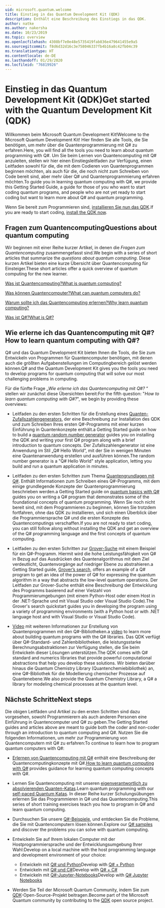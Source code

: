 ```yaml
---
uid: microsoft.quantum.welcome
title: Einstieg in das Quantum Development Kit (QDK)
description: Enthält eine Beschreibung des Einstiegs in das QDK.
author: natke
ms.author: nakersha
ms.date: 10/23/2019
ms.topic: overview
ms.openlocfilehash: 4308bf7e0e48e5735419fab836e479641455e9a5
ms.sourcegitcommit: f8d6d32d16c3e758046337fb4b16a8c42fb04c39
ms.translationtype: HT
ms.contentlocale: de-DE
ms.lasthandoff: 01/29/2020
ms.locfileid: "76819926"
---
```

# <a name="get-started-with-the-quantum-development-kit-qdk"></a><span data-ttu-id="23ab8-103">Einstieg in das Quantum Development Kit (QDK)</span><span class="sxs-lookup"><span data-stu-id="23ab8-103">Get started with the Quantum Development Kit (QDK)</span></span>

<span data-ttu-id="23ab8-104">Willkommen beim Microsoft Quantum Development Kit!</span><span class="sxs-lookup"><span data-stu-id="23ab8-104">Welcome to the Microsoft Quantum Development Kit!</span></span>  <span data-ttu-id="23ab8-105">Hier finden Sie alle Tools, die Sie benötigen, um mehr über die Quantenprogrammierung mit Q# zu erfahren.</span><span class="sxs-lookup"><span data-stu-id="23ab8-105">Here, you will find all the tools you need to learn about quantum programming with Q#.</span></span>  <span data-ttu-id="23ab8-106">Um Sie beim Lernen von Quantencomputing mit Q# anzuleiten, stellen wir hier einen Einstiegsleitfaden zur Verfügung, einen Leitfaden sowohl für die, die mit dem Codieren von Quantenprogrammen beginnen möchten, als auch für die, die noch nicht zum Schreiben von Code bereit sind, aber mehr über Q# und Quantenprogrammierung erfahren möchten.</span><span class="sxs-lookup"><span data-stu-id="23ab8-106">To guide you in learning quantum computing with Q#, we provide this Getting Started Guide, a guide for those of you who want to start coding quantum programs, and people who are not yet ready to start coding but want to learn more about Q# and quantum programming.</span></span> 

<span data-ttu-id="23ab8-107">Wenn Sie bereit zum Programmieren sind, [installieren Sie nun das QDK](xref:microsoft.quantum.install).</span><span class="sxs-lookup"><span data-stu-id="23ab8-107">If you are ready to start coding, [install the QDK now](xref:microsoft.quantum.install).</span></span>

## <a name="questions-about-quantum-computing"></a><span data-ttu-id="23ab8-108">Fragen zum Quantencomputing</span><span class="sxs-lookup"><span data-stu-id="23ab8-108">Questions about quantum computing</span></span>

<span data-ttu-id="23ab8-109">Wir beginnen mit einer Reihe kurzer Artikel, in denen die _Fragen zum Quantencomputing_ zusammengefasst sind.</span><span class="sxs-lookup"><span data-stu-id="23ab8-109">We begin with a series of short articles that summarize the _questions about quantum computing_.</span></span> <span data-ttu-id="23ab8-110">Diese kurzen Artikel bieten eine kurze Übersicht über Quantencomputing für Einsteiger.</span><span class="sxs-lookup"><span data-stu-id="23ab8-110">These short articles offer a quick overview of quantum computing for the new learner.</span></span>

[<span data-ttu-id="23ab8-111">Was ist Quantencomputing?</span><span class="sxs-lookup"><span data-stu-id="23ab8-111">What is quantum computing?</span></span>](xref:microsoft.quantum.overview.what)

[<span data-ttu-id="23ab8-112">Was können Quantencomputer?</span><span class="sxs-lookup"><span data-stu-id="23ab8-112">What can quantum computers do?</span></span>](xref:microsoft.quantum.overview.computers)

[<span data-ttu-id="23ab8-113">Warum sollte ich das Quantencomputing erlernen?</span><span class="sxs-lookup"><span data-stu-id="23ab8-113">Why learn quantum computing?</span></span>](xref:microsoft.quantum.overview.why)

[<span data-ttu-id="23ab8-114">Was ist Q#?</span><span class="sxs-lookup"><span data-stu-id="23ab8-114">What is Q#?</span></span>](xref:microsoft.quantum.overview.qsharp)

## <a name="how-to-learn-quantum-computing-with-q"></a><span data-ttu-id="23ab8-115">Wie erlerne ich das Quantencomputing mit Q#?</span><span class="sxs-lookup"><span data-stu-id="23ab8-115">How to learn quantum computing with Q#?</span></span>

<span data-ttu-id="23ab8-116">Q# und das Quantum Development Kit bieten Ihnen die Tools, die Sie zum Entwickeln von Programmen für Quantencomputer benötigen, mit denen auch die größten Aufgabenstellungen im Computingbereich gelöst werden können.</span><span class="sxs-lookup"><span data-stu-id="23ab8-116">Q# and the Quantum Development Kit gives you the tools you need to develop programs for quantum computing that will solve our most challenging problems in computing.</span></span>

<span data-ttu-id="23ab8-117">Für die fünfte Frage  „_Wie erlerne ich das Quantencomputing mit Q#?_ “ stellen wir zunächst diese Übersichten bereit:</span><span class="sxs-lookup"><span data-stu-id="23ab8-117">For the fifth question:  "_How to learn quantum computing with Q#?_", we begin by providing these overviews:</span></span>

* <span data-ttu-id="23ab8-118">Leitfaden zu den ersten Schritten für die Erstellung eines [Quanten-Zufallszahlengenerators](xref:microsoft.quantum.quickstarts.qrng), der eine Beschreibung zur Installation des QDK und zum Schreiben Ihres ersten Q#-Programms mit einer kurzen Einführung in Quantenkonzepte enthält.</span><span class="sxs-lookup"><span data-stu-id="23ab8-118">a Getting Started guide on how to build a [quantum random number generator](xref:microsoft.quantum.quickstarts.qrng) guides you on installing the QDK and writing your first Q# program along with a brief introduction to quantum concepts.</span></span> <span data-ttu-id="23ab8-119">Der Zufallszahlengenerator ist eine Anwendung im Stil „Q# Hello World“, mit der Sie in wenigen Minuten eine Quantenanwendung erstellen und ausführen können.</span><span class="sxs-lookup"><span data-stu-id="23ab8-119">The random number generator is a "Q# Hello World" style application, letting you build and run a quantum application in minutes.</span></span>

* <span data-ttu-id="23ab8-120">Leitfaden zu den ersten Schritten zum Thema [Quantengrundlagen mit Q#](xref:microsoft.quantum.write-program). Enthält Informationen zum Schreiben eines Q#-Programms, mit dem einige grundlegende Konzepte der Quantenprogrammierung beschrieben werden.</span><span class="sxs-lookup"><span data-stu-id="23ab8-120">a Getting Started guide on [quantum basics with Q#](xref:microsoft.quantum.write-program) guides you on writing a Q# program that demonstrates some of the foundational concepts of quantum programming.</span></span> <span data-ttu-id="23ab8-121">Wenn Sie noch nicht bereit sind, mit dem Programmieren zu beginnen, können Sie trotzdem fortfahren, ohne das QDK zu installieren, und sich einen Überblick über die Programmiersprache Q# und die ersten Konzepte des Quantencomputings verschaffen.</span><span class="sxs-lookup"><span data-stu-id="23ab8-121">If you are not ready to start coding, you can still follow along without installing the QDK and get an overview of the Q# programming language and the first concepts of quantum computing.</span></span>

* <span data-ttu-id="23ab8-122">Leitfaden zu den ersten Schritten zur [Grover-Suche](xref:microsoft.quantum.quickstarts.search) mit einem Beispiel für ein Q#-Programm. Hiermit wird die hohe Leistungsfähigkeit von Q# in Bezug auf das Ausdrücken des Quantenalgorithmus mit dem Ziel verdeutlicht, Quantenvorgänge auf niedriger Ebene zu abstrahieren.</span><span class="sxs-lookup"><span data-stu-id="23ab8-122">a Getting Started guide, [Grover’s search](xref:microsoft.quantum.quickstarts.search), offers an example of a Q# program to get an idea of the power of Q# for expressing the quantum algorithm in a way that abstracts the low-level quantum operations.</span></span>  <span data-ttu-id="23ab8-123">Der Leitfaden zur Grover-Suche enthält eine Beschreibung der Entwicklung des Programms basierend auf einer Vielzahl von Programmierumgebungen (mit einem Python-Host oder einem Host in der .NET-Sprache und mit Visual Studio oder Visual Studio Code).</span><span class="sxs-lookup"><span data-stu-id="23ab8-123">The Grover's search quickstart guides you in developing the program using a variety of programming environments (with a Python host or with .NET language host and with Visual Studio or Visual Studio Code).</span></span>

* <span data-ttu-id="23ab8-124">[Video](https://www.microsoft.com/videoplayer/embed/RE2JOJf) mit weiteren Informationen zur Erstellung von Quantenprogrammen mit den Q#-Bibliotheken.</span><span class="sxs-lookup"><span data-stu-id="23ab8-124">a [video](https://www.microsoft.com/videoplayer/embed/RE2JOJf) to learn more about building quantum programs with the Q# libraries.</span></span>  <span data-ttu-id="23ab8-125">Das QDK verfügt über Q#-Standard- und Zahlenbibliotheken, die leistungsstarke Berechnungsabstraktionen zur Verfügung stellen, die Sie beim Entwickeln dieser Lösungen unterstützen.</span><span class="sxs-lookup"><span data-stu-id="23ab8-125">The QDK comes with Q# standard and numerics libraries that provide powerful computational abstractions that help you develop these solutions.</span></span> <span data-ttu-id="23ab8-126">Wir bieten darüber hinaus die Quantum Chemistry Library (Quantenchemiebibliothek) an, eine Q#-Bibliothek für die Modellierung chemischer Prozesse auf Quantenebene.</span><span class="sxs-lookup"><span data-stu-id="23ab8-126">We also provide the Quantum Chemistry Library, a Q# a library for modeling chemical processes at the quantum level.</span></span>

## <a name="next-steps"></a><span data-ttu-id="23ab8-127">Nächste Schritte</span><span class="sxs-lookup"><span data-stu-id="23ab8-127">Next steps</span></span>

<span data-ttu-id="23ab8-128">Die obigen Leitfäden und Artikel zu den ersten Schritten sind dazu vorgesehen, sowohl Programmierern als auch anderen Personen eine Einführung in Quantencomputer und Q# zu geben.</span><span class="sxs-lookup"><span data-stu-id="23ab8-128">The Getting Started guides and articles above are meant to guide both the coder and non-coder through an introduction to quantum computing and Q#.</span></span>  <span data-ttu-id="23ab8-129">Nutzen Sie die folgenden Informationen, um mehr zur Programmierung von Quantencomputern mit Q# zu erfahren:</span><span class="sxs-lookup"><span data-stu-id="23ab8-129">To continue to learn how to program quantum computers with Q#:</span></span>

* <span data-ttu-id="23ab8-130">[Erlernen von Quantencomputing mit Q#](xref:microsoft.quantum.overview.learn) enthält eine Beschreibung der Quantencomputingkonzepte mit Q#.</span><span class="sxs-lookup"><span data-stu-id="23ab8-130">[How to learn quantum computing with Q#](xref:microsoft.quantum.overview.learn) provides guidance for learning quantum computing concepts with Q#.</span></span>

* <span data-ttu-id="23ab8-131">Lernen Sie Quantencomputing mit unseren [eigenverantwortlich zu absolvierenden Quanten-Katas](https://aka.ms/try-quantum-katas).</span><span class="sxs-lookup"><span data-stu-id="23ab8-131">Learn quantum programming with our [self-paced Quantum Katas](https://aka.ms/try-quantum-katas).</span></span> <span data-ttu-id="23ab8-132">In dieser Reihe kurzer Schulungsübungen erlernen Sie das Programmieren in Q# und das Quantencomputing.</span><span class="sxs-lookup"><span data-stu-id="23ab8-132">This series of short training exercises teach you how to program in Q# and learn quantum computing.</span></span>

* <span data-ttu-id="23ab8-133">Durchsuchen Sie unsere [Q#-Beispiele](https://docs.microsoft.com/samples/browse/?languages=qsharp), und entdecken Sie die Probleme, die Sie mit Quantencomputern lösen können.</span><span class="sxs-lookup"><span data-stu-id="23ab8-133">Explore our [Q# samples](https://docs.microsoft.com/samples/browse/?languages=qsharp) and discover the problems you can solve with quantum computing.</span></span>

* <span data-ttu-id="23ab8-134">Entwickeln Sie auf Ihrem lokalen Computer mit der Hostprogrammiersprache und der Entwicklungsumgebung Ihrer Wahl:</span><span class="sxs-lookup"><span data-stu-id="23ab8-134">Develop on a local machine with the host programming language and development environment of your choice:</span></span>
  * <span data-ttu-id="23ab8-135">Entwickeln mit [Q# und Python](xref:microsoft.quantum.install.python)</span><span class="sxs-lookup"><span data-stu-id="23ab8-135">Develop with [Q# + Python](xref:microsoft.quantum.install.python)</span></span>
  * <span data-ttu-id="23ab8-136">Entwickeln mit [Q# und C#](xref:microsoft.quantum.install.cs)</span><span class="sxs-lookup"><span data-stu-id="23ab8-136">Develop with [Q# + C#](xref:microsoft.quantum.install.cs)</span></span>
  * <span data-ttu-id="23ab8-137">Entwickeln mit [Q#-Jupyter-Notebooks](xref:microsoft.quantum.install.jupyter)</span><span class="sxs-lookup"><span data-stu-id="23ab8-137">Develop with [Q# Jupyter Notebooks](xref:microsoft.quantum.install.jupyter)</span></span>

* <span data-ttu-id="23ab8-138">Werden Sie Teil der Microsoft Quantum Community, indem Sie zum [QDK](xref:microsoft.quantum.contributing)-Open-Source-Projekt beitragen.</span><span class="sxs-lookup"><span data-stu-id="23ab8-138">Become part of the Microsoft Quantum community by contributing to the [QDK](xref:microsoft.quantum.contributing) open source project.</span></span>
